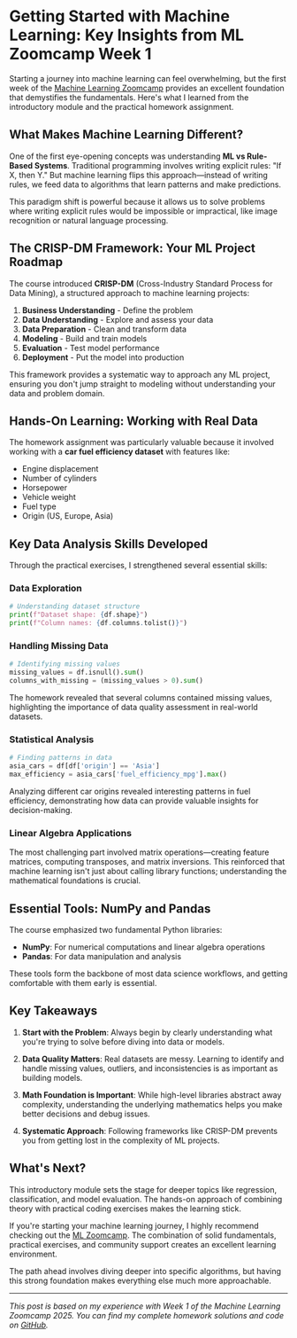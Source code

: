 # Getting Started with Machine Learning: Key Insights from ML Zoomcamp Week 1

Starting a journey into machine learning can feel overwhelming, but the first week of the [Machine Learning Zoomcamp](https://github.com/DataTalksClub/machine-learning-zoomcamp) provides an excellent foundation that demystifies the fundamentals. Here's what I learned from the introductory module and the practical homework assignment.

## What Makes Machine Learning Different?

One of the first eye-opening concepts was understanding **ML vs Rule-Based Systems**. Traditional programming involves writing explicit rules: "If X, then Y." But machine learning flips this approach—instead of writing rules, we feed data to algorithms that learn patterns and make predictions.

This paradigm shift is powerful because it allows us to solve problems where writing explicit rules would be impossible or impractical, like image recognition or natural language processing.

## The CRISP-DM Framework: Your ML Project Roadmap

The course introduced **CRISP-DM** (Cross-Industry Standard Process for Data Mining), a structured approach to machine learning projects:

1. **Business Understanding** - Define the problem
2. **Data Understanding** - Explore and assess your data
3. **Data Preparation** - Clean and transform data
4. **Modeling** - Build and train models
5. **Evaluation** - Test model performance
6. **Deployment** - Put the model into production

This framework provides a systematic way to approach any ML project, ensuring you don't jump straight to modeling without understanding your data and problem domain.

## Hands-On Learning: Working with Real Data

The homework assignment was particularly valuable because it involved working with a **car fuel efficiency dataset** with features like:
- Engine displacement
- Number of cylinders
- Horsepower
- Vehicle weight
- Fuel type
- Origin (US, Europe, Asia)

## Key Data Analysis Skills Developed

Through the practical exercises, I strengthened several essential skills:

### Data Exploration
```python
# Understanding dataset structure
print(f"Dataset shape: {df.shape}")
print(f"Column names: {df.columns.tolist()}")
```

### Handling Missing Data
```python
# Identifying missing values
missing_values = df.isnull().sum()
columns_with_missing = (missing_values > 0).sum()
```

The homework revealed that several columns contained missing values, highlighting the importance of data quality assessment in real-world datasets.

### Statistical Analysis
```python
# Finding patterns in data
asia_cars = df[df['origin'] == 'Asia']
max_efficiency = asia_cars['fuel_efficiency_mpg'].max()
```

Analyzing different car origins revealed interesting patterns in fuel efficiency, demonstrating how data can provide valuable insights for decision-making.

### Linear Algebra Applications
The most challenging part involved matrix operations—creating feature matrices, computing transposes, and matrix inversions. This reinforced that machine learning isn't just about calling library functions; understanding the mathematical foundations is crucial.

## Essential Tools: NumPy and Pandas

The course emphasized two fundamental Python libraries:

- **NumPy**: For numerical computations and linear algebra operations
- **Pandas**: For data manipulation and analysis

These tools form the backbone of most data science workflows, and getting comfortable with them early is essential.

## Key Takeaways

1. **Start with the Problem**: Always begin by clearly understanding what you're trying to solve before diving into data or models.

2. **Data Quality Matters**: Real datasets are messy. Learning to identify and handle missing values, outliers, and inconsistencies is as important as building models.

3. **Math Foundation is Important**: While high-level libraries abstract away complexity, understanding the underlying mathematics helps you make better decisions and debug issues.

4. **Systematic Approach**: Following frameworks like CRISP-DM prevents you from getting lost in the complexity of ML projects.

## What's Next?

This introductory module sets the stage for deeper topics like regression, classification, and model evaluation. The hands-on approach of combining theory with practical coding exercises makes the learning stick.

If you're starting your machine learning journey, I highly recommend checking out the [ML Zoomcamp](https://github.com/DataTalksClub/machine-learning-zoomcamp). The combination of solid fundamentals, practical exercises, and community support creates an excellent learning environment.

The path ahead involves diving deeper into specific algorithms, but having this strong foundation makes everything else much more approachable.

---

*This post is based on my experience with Week 1 of the Machine Learning Zoomcamp 2025. You can find my complete homework solutions and code on [GitHub](https://github.com/alteezy/ml-zoomcamp-2025-homework1).*